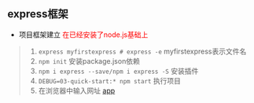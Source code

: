 ## express框架
* 项目框架建立 <span style="color:red">在已经安装了node.js基础上</span>
> 1. `express myfirstexpress # express -e`       myfirstexpress表示文件名
> 2. `npm init`  安装package.json依赖
> 3. `npm i express --save/npm i express -S`  安装插件
> 4. `DEBUG=03-quick-start:* npm start` 执行项目
> 5. 在浏览器中输入网址 [app](http://127.0.0.1:3000/)

